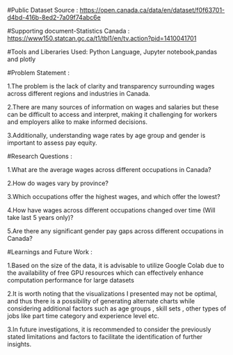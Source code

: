 #Public Dataset Source :  https://open.canada.ca/data/en/dataset/f0f63701-d4bd-416b-8ed2-7a09f74abc6e

#Supporting document-Statistics Canada : https://www150.statcan.gc.ca/t1/tbl1/en/tv.action?pid=1410041701


#Tools and Liberaries Used: Python Language, Jupyter notebook,pandas and plotly

#Problem Statement :

1.The problem is the lack of clarity and transparency surrounding wages across different regions and industries in Canada. 

2.There are many sources of information on wages and salaries but these can be difficult to access and interpret, making it challenging for workers and employers alike to make informed decisions.

3.Additionally, understanding wage rates by age group and gender is important to assess pay equity.

#Research Questions :

1.What are the average wages across different occupations in Canada?

2.How do wages vary by province?

3.Which occupations offer the highest wages, and which offer the lowest?

4.How have wages across different occupations changed over time (Will take last 5 years only)?

5.Are there any significant gender pay gaps across different occupations in Canada?

#Learnings and Future Work :

1.Based on the size of the data, it is advisable to utilize Google Colab due to the availability of free GPU resources which can effectively enhance computation performance for large datasets

2.It is worth noting that the visualizations I presented may not be optimal, and thus there is a possibility of generating alternate charts while considering additional factors such as age groups , skill sets , other types of jobs like part time category and experience level etc.

3.In future investigations, it is recommended to consider the previously stated limitations and factors to facilitate the identification of further insights.


